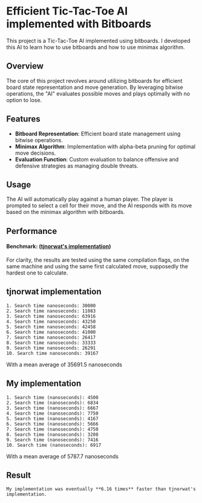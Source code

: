 # Efficient Tic-Tac-Toe AI implemented with Bitboards

This project is a Tic-Tac-Toe AI implemented using bitboards. I developed this AI to learn how to use bitboards and how to use minimax algorithm.

## Overview

The core of this project revolves around utilizing bitboards for efficient board state representation and move generation. By leveraging bitwise operations, the "AI" evaluates possible moves and plays optimally with no option to lose.

## Features

- **Bitboard Representation**: Efficient board state management using bitwise operations.
- **Minimax Algorithm**: Implementation with alpha-beta pruning for optimal move decisions.
- **Evaluation Function**: Custom evaluation to balance offensive and defensive strategies as managing double threats.

## Usage

The AI will automatically play against a human player. The player is prompted to select a cell for their move, and the AI responds with its move based on the minimax algorithm with bitboards.

## Performance

#### Benchmark: ([tjnorwat's implementation](https://github.com/tjnorwat/tic-tac-toe-ai-bitboard)) 

  For clarity, the results are tested using the same compilation flags, on the same machine and using the same first calculated move, supposedly the hardest one to calculate.

## tjnorwat implementation 
    1. Search time nanoseconds: 30000
    2. Search time nanoseconds: 11083
    3. Search time nanoseconds: 63916
    4. Search time nanoseconds: 43250
    5. Search time nanoseconds: 42458
    6. Search time nanoseconds: 41000
    7. Search time nanoseconds: 26417
    8. Search time nanoseconds: 33333
    9. Search time nanoseconds: 26291
    10. Search time nanoseconds: 39167
With a mean average of 35691.5 nanoseconds

## My implementation
    1. Search time (nanoseconds): 4500
    2. Search time (nanoseconds): 6834
    3. Search time (nanoseconds): 6667
    4. Search time (nanoseconds): 7750
    5. Search time (nanoseconds): 4167
    6. Search time (nanoseconds): 5666
    7. Search time (nanoseconds): 4750
    8. Search time (nanoseconds): 3208
    9. Search time (nanoseconds): 7416
    10. Search time (nanoseconds): 6917
With a mean average of 5787.7 nanoseconds

## Result 
    My implementation was eventually **6.16 times** faster than tjnorwat's implementation.

